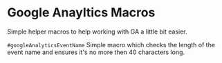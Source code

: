 # Google Anayltics Macros

Simple helper macros to help working with GA a little bit easier.

`#googleAnalyticsEventName`
Simple macro which checks the length of the event name and ensures it's no more then 40 characters long.
